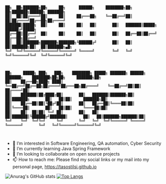 ```

██╗  ██╗███████╗██╗     ██╗      ██████╗     ████████╗██╗  ██╗███████╗██████╗ ███████╗                     
██║  ██║██╔════╝██║     ██║     ██╔═══██╗    ╚══██╔══╝██║  ██║██╔════╝██╔══██╗██╔════╝                     
███████║█████╗  ██║     ██║     ██║   ██║       ██║   ███████║█████╗  ██████╔╝█████╗                       
██╔══██║██╔══╝  ██║     ██║     ██║   ██║       ██║   ██╔══██║██╔══╝  ██╔══██╗██╔══╝                       
██║  ██║███████╗███████╗███████╗╚██████╔╝       ██║   ██║  ██║███████╗██║  ██║███████╗▄█╗                  
╚═╝  ╚═╝╚══════╝╚══════╝╚══════╝ ╚═════╝        ╚═╝   ╚═╝  ╚═╝╚══════╝╚═╝  ╚═╝╚══════╝╚═╝                  
                                                                                                           
                                                                                                           
                                                                                                           
██╗     █████╗ ███╗   ███╗    ████████╗ █████╗ ███████╗ ██████╗ ███████╗    ████████╗██╗██╗     ███████╗██╗
██║    ██╔══██╗████╗ ████║    ╚══██╔══╝██╔══██╗██╔════╝██╔═══██╗██╔════╝    ╚══██╔══╝██║██║     ██╔════╝██║
██║    ███████║██╔████╔██║       ██║   ███████║███████╗██║   ██║███████╗       ██║   ██║██║     ███████╗██║
██║    ██╔══██║██║╚██╔╝██║       ██║   ██╔══██║╚════██║██║   ██║╚════██║       ██║   ██║██║     ╚════██║██║
██║    ██║  ██║██║ ╚═╝ ██║       ██║   ██║  ██║███████║╚██████╔╝███████║       ██║   ██║███████╗███████║██║
╚═╝    ╚═╝  ╚═╝╚═╝     ╚═╝       ╚═╝   ╚═╝  ╚═╝╚══════╝ ╚═════╝ ╚══════╝       ╚═╝   ╚═╝╚══════╝╚══════╝╚═╝
                                                                                                           
                                                                                                                                                             
```                                                      

- 👀 I’m interested in Software Engineering, QA automation, Cyber Security
- 🌱 I’m currently learning Java Spring Framework
- 💞️ I’m looking to collaborate on open source projects
- 📫 How to reach me: Please find my social links or my mail into my personal page, https://tasostilsi.github.io

![Anurag's GitHub stats](https://github-readme-stats.vercel.app/api?username=TasosTilsi&show_icons=true&theme=dracula&count_private=true) [![Top Langs](https://github-readme-stats.vercel.app/api/top-langs/?username=TasosTilsi&layout=compact&theme=dracula)](https://github.com/anuraghazra/github-readme-stats)
<!---
TasosTilsi/TasosTilsi is a ✨ special ✨ repository because its `README.md` (this file) appears on your GitHub profile.
You can click the Preview link to take a look at your changes.
--->
